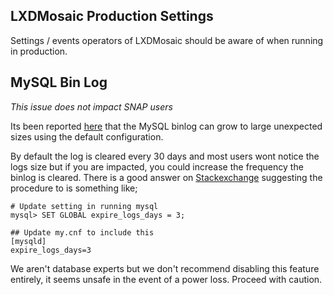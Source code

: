 ## LXDMosaic Production Settings

Settings / events operators of LXDMosaic should be aware of when running in
production.

## MySQL Bin Log
_This issue does not impact SNAP users_

Its been reported <a href="https://github.com/turtle0x1/LxdMosaic/issues/465">here</a>
that the MySQL binlog can grow to large unexpected sizes using the default
configuration.

By default the log is cleared every 30 days and most users wont notice the logs
size but if you are impacted, you could increase the frequency the binlog is cleared.
There is a good answer on <a href="https://dba.stackexchange.com/a/41054/81907">Stackexchange</a>
suggesting the procedure to is something like;

```
# Update setting in running mysql
mysql> SET GLOBAL expire_logs_days = 3;

## Update my.cnf to include this
[mysqld]
expire_logs_days=3

```
We aren't database experts but we don't recommend disabling this feature entirely,
it seems unsafe in the event of a power loss. Proceed with caution.
